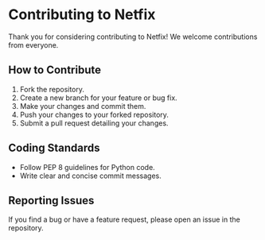# Contributing to Netfix

Thank you for considering contributing to Netfix! We welcome contributions from everyone.

## How to Contribute
1. Fork the repository.
2. Create a new branch for your feature or bug fix.
3. Make your changes and commit them.
4. Push your changes to your forked repository.
5. Submit a pull request detailing your changes.

## Coding Standards
- Follow PEP 8 guidelines for Python code.
- Write clear and concise commit messages.

## Reporting Issues
If you find a bug or have a feature request, please open an issue in the repository.
